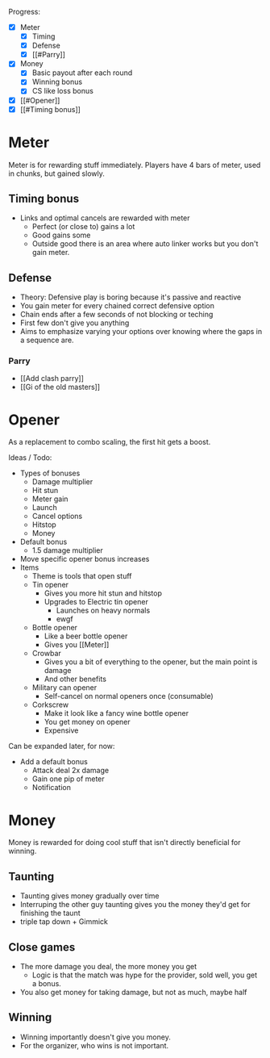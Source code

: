 Progress:
- [x] Meter
	- [x] Timing
	- [x] Defense
	- [x] [[#Parry]]
- [x] Money
	- [x] Basic payout after each round
	- [x] Winning bonus
	- [x] CS like loss bonus
- [x] [[#Opener]]
- [x] [[#Timing bonus]]

# Meter
Meter is for rewarding stuff immediately. Players have 4 bars of meter, used in chunks, but gained slowly.

## Timing bonus
- Links and optimal cancels are rewarded with meter
	- Perfect (or close to) gains a lot
	- Good gains some
	- Outside good there is an area where auto linker works but you don't gain meter.

## Defense
- Theory: Defensive play is boring because it's passive and reactive
- You gain meter for every chained correct defensive option
- Chain ends after a few seconds of not blocking or teching
- First few don't give you anything
- Aims to emphasize varying your options over knowing where the gaps in a sequence are.

### Parry
- [[Add clash parry]]
- [[Gi of the old masters]]

# Opener
As a replacement to combo scaling, the first hit gets a boost.

Ideas / Todo:
- Types of bonuses
	- Damage multiplier
	- Hit stun
	- Meter gain
	- Launch
	- Cancel options
	- Hitstop
	- Money
- Default bonus
	- 1.5 damage multiplier
- Move specific opener bonus increases
- Items
	- Theme is tools that open stuff
	- Tin opener
		- Gives you more hit stun and hitstop
		- Upgrades to Electric tin opener
			- Launches on heavy normals
			- ewgf
	- Bottle opener
		- Like a beer bottle opener
		- Gives you [[Meter]]
	- Crowbar
		- Gives you a bit of everything to the opener, but the main point is damage
		- And other benefits
	- Military can opener
		- Self-cancel on normal openers once (consumable)
	- Corkscrew
		- Make it look like a fancy wine bottle opener
		- You get money on opener
		- Expensive


Can be expanded later, for now:
- Add a default bonus
	- Attack deal 2x damage
	- Gain one pip of meter
	- Notification


# Money
Money is rewarded for doing cool stuff that isn't directly beneficial for winning.

## Taunting
- Taunting gives money gradually over time
- Interruping the other guy taunting gives you the money they'd get for finishing the taunt
- triple tap down + Gimmick

## Close games
- The more damage you deal, the more money you get
	- Logic is that the match was hype for the provider, sold well, you get a bonus.
- You also get money for taking damage, but not as much, maybe half

## Winning
- Winning importantly doesn't give you money.
- For the organizer, who wins is not important.